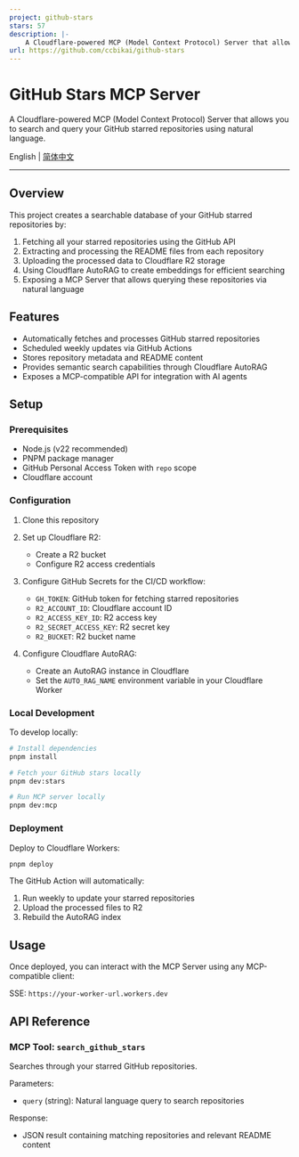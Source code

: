 ```yaml
---
project: github-stars
stars: 57
description: |-
    A Cloudflare-powered MCP (Model Context Protocol) Server that allows you to search and query your GitHub starred repositories using natural language.
url: https://github.com/ccbikai/github-stars
---
```


# GitHub Stars MCP Server

A Cloudflare-powered MCP (Model Context Protocol) Server that allows you to search and query your GitHub starred repositories using natural language.

English | [简体中文](/README.zh.md)

---

## Overview

This project creates a searchable database of your GitHub starred repositories by:

1. Fetching all your starred repositories using the GitHub API
2. Extracting and processing the README files from each repository
3. Uploading the processed data to Cloudflare R2 storage
4. Using Cloudflare AutoRAG to create embeddings for efficient searching
5. Exposing a MCP Server that allows querying these repositories via natural language

## Features

- Automatically fetches and processes GitHub starred repositories
- Scheduled weekly updates via GitHub Actions
- Stores repository metadata and README content
- Provides semantic search capabilities through Cloudflare AutoRAG
- Exposes a MCP-compatible API for integration with AI agents

## Setup

### Prerequisites

- Node.js (v22 recommended)
- PNPM package manager
- GitHub Personal Access Token with `repo` scope
- Cloudflare account

### Configuration

1. Clone this repository
2. Set up Cloudflare R2:

   - Create a R2 bucket
   - Configure R2 access credentials

3. Configure GitHub Secrets for the CI/CD workflow:

   - `GH_TOKEN`: GitHub token for fetching starred repositories
   - `R2_ACCOUNT_ID`: Cloudflare account ID
   - `R2_ACCESS_KEY_ID`: R2 access key
   - `R2_SECRET_ACCESS_KEY`: R2 secret key
   - `R2_BUCKET`: R2 bucket name

4. Configure Cloudflare AutoRAG:
   - Create an AutoRAG instance in Cloudflare
   - Set the `AUTO_RAG_NAME` environment variable in your Cloudflare Worker

### Local Development

To develop locally:

```bash
# Install dependencies
pnpm install

# Fetch your GitHub stars locally
pnpm dev:stars

# Run MCP server locally
pnpm dev:mcp
```

### Deployment

Deploy to Cloudflare Workers:

```bash
pnpm deploy
```

The GitHub Action will automatically:

1. Run weekly to update your starred repositories
2. Upload the processed files to R2
3. Rebuild the AutoRAG index

## Usage

Once deployed, you can interact with the MCP Server using any MCP-compatible client:

SSE: `https://your-worker-url.workers.dev`

## API Reference

### MCP Tool: `search_github_stars`

Searches through your starred GitHub repositories.

Parameters:

- `query` (string): Natural language query to search repositories

Response:

- JSON result containing matching repositories and relevant README content

